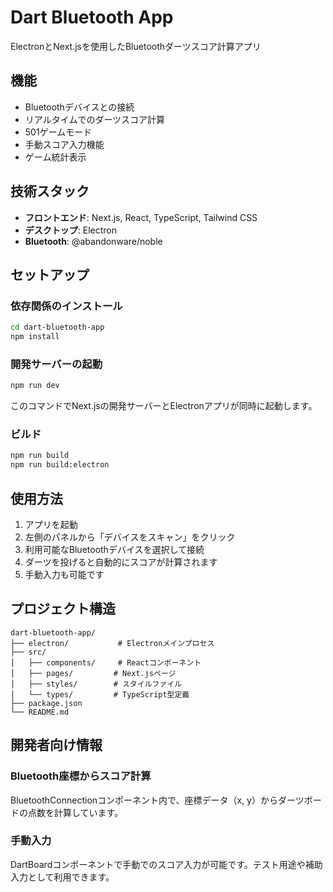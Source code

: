 # Dart Bluetooth App

ElectronとNext.jsを使用したBluetoothダーツスコア計算アプリ

## 機能

- Bluetoothデバイスとの接続
- リアルタイムでのダーツスコア計算
- 501ゲームモード
- 手動スコア入力機能
- ゲーム統計表示

## 技術スタック

- **フロントエンド**: Next.js, React, TypeScript, Tailwind CSS
- **デスクトップ**: Electron
- **Bluetooth**: @abandonware/noble

## セットアップ

### 依存関係のインストール
```bash
cd dart-bluetooth-app
npm install
```

### 開発サーバーの起動
```bash
npm run dev
```

このコマンドでNext.jsの開発サーバーとElectronアプリが同時に起動します。

### ビルド
```bash
npm run build
npm run build:electron
```

## 使用方法

1. アプリを起動
2. 左側のパネルから「デバイスをスキャン」をクリック
3. 利用可能なBluetoothデバイスを選択して接続
4. ダーツを投げると自動的にスコアが計算されます
5. 手動入力も可能です

## プロジェクト構造

```
dart-bluetooth-app/
├── electron/           # Electronメインプロセス
├── src/
│   ├── components/     # Reactコンポーネント
│   ├── pages/         # Next.jsページ
│   ├── styles/        # スタイルファイル
│   └── types/         # TypeScript型定義
├── package.json
└── README.md
```

## 開発者向け情報

### Bluetooth座標からスコア計算

BluetoothConnectionコンポーネント内で、座標データ（x, y）からダーツボードの点数を計算しています。

### 手動入力

DartBoardコンポーネントで手動でのスコア入力が可能です。テスト用途や補助入力として利用できます。